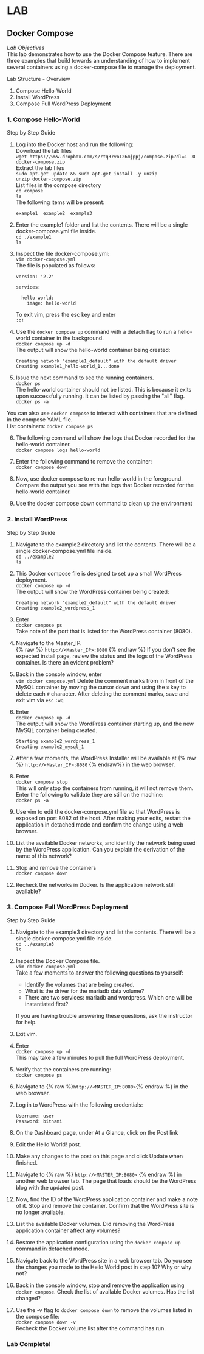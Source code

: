 # LAB
## Docker Compose
*Lab Objectives*  
This lab demonstrates how to use the Docker Compose feature. There are three examples that build towards an understanding of how to implement several containers using a docker-compose file to manage the deployment.  

Lab Structure - Overview
1.	Compose Hello-World
2.	Install WordPress
3.	Compose Full WordPress Deployment
 

### 1. Compose Hello-World
Step by Step Guide
1.	Log into the Docker host and run the following:  
Download the lab files   
`wget https://www.dropbox.com/s/rtq37vo126mjppj/compose.zip?dl=1 -O docker-compose.zip`  
Extract the lab files   
`sudo apt-get update && sudo apt-get install -y unzip`  
`unzip docker-compose.zip`   
List files in the compose directory  
`cd compose`  
`ls`  
The following items will be present:    
    ```
    example1  example2  example3
    ```

2.	Enter the example1 folder and list the contents. There will be a single docker-compose.yml file inside.  
`cd ./example1`  
`ls`

3.	Inspect the file docker-compose.yml:  
`vim docker-compose.yml`  
The file is populated as follows:  
    ```
    version: '2.2'

    services:

      hello-world:
        image: hello-world
    ```
    To exit vim, press the esc key and enter  
    `:q!`

4.	Use the ``docker compose up`` command with a detach flag to run a hello-world container in the background.  
`docker compose up -d`  
The output will show the hello-world container being created:  
    ```
    Creating network "example1_default" with the default driver
    Creating example1_hello-world_1...done
    ```

5.	Issue the next command to see the running containers.  
`docker ps`  
The hello-world container should not be listed. This is because it exits upon successfully running. It can be listed by passing the "all" flag.  
`docker ps -a`

  You can also use `docker compose` to interact with containers that are defined in the compose YAML file.  
  List containers: `docker compose ps`  

6.	The following command will show the logs that Docker recorded for the hello-world container.   
`docker compose logs hello-world`

7.	Enter the following command to remove the container:  
`docker compose down`

8.	Now, use docker compose to re-run hello-world in the foreground. Compare the output you see with the logs that Docker recorded for the hello-world container.

9.	Use the docker compose down command to clean up the environment

	
### 2. Install WordPress 
Step by Step Guide
1.	Navigate to the example2 directory and list the contents. There will be a single docker-compose.yml file inside.  
`cd ../example2`  
`ls` 

2.	This Docker compose file is designed to set up a small WordPress deployment.  
`docker compose up -d`  
The output will show the WordPress container being created:  
    ```
    Creating network "example2_default" with the default driver
    Creating example2_wordpress_1
    ```

3.	Enter  
`docker compose ps`  
Take note of the port that is listed for the WordPress container (8080).

4.	Navigate to the Master_IP.  
{% raw %}
`http://<Master_IP>:8080`
{% endraw %}
If you don't see the expected install page, review the status and the logs of the WordPress container. Is there an evident problem?  

5.	Back in the console window, enter  
`vim docker compose.yml`
Delete the comment marks from in front of the MySQL container by moving the cursor down and using the `x` key to delete each `#` character. After deleting the comment marks, save and exit vim via `esc` `:wq`

6.	Enter  
`docker compose up -d`  
The output will show the WordPress container starting up, and the new MySQL container being created.
    ```
    Starting example2_wordpress_1
    Creating example2_mysql_1
    ```

7.	After a few moments, the WordPress Installer will be available at {% raw %} `http://<Master_IP>:8080` {% endraw%}
in the web browser.

8.	Enter  
`docker compose stop`  
This will only stop the containers from running, it will not remove them. Enter the following to validate they are still on the machine:  
`docker ps -a`

9. 	Use vim to edit the docker-compose.yml file so that WordPress is exposed on port 8082 of the host. After making your edits, restart the application in detached mode and confirm the change using a web browser. 

10.	List the available Docker networks, and identify the network being used by the WordPress application. Can you explain the derivation of the name of this network?

11.	Stop and remove the containers  
`docker compose down`

12.	Recheck the networks in Docker. Is the application network still available?
	


### 3. Compose Full WordPress Deployment
Step by Step Guide
1.	Navigate to the example3 directory and list the contents. There will be a single docker-compose.yml file inside.  
`cd ../example3`  
`ls`

2.	Inspect the Docker Compose file.  
`vim docker-compose.yml`  
Take a few moments to answer the following questions to yourself:

    - Identify the volumes that are being created.
    - What is the driver for the mariadb data volume?
    - There are two services: mariadb and wordpress. Which one will be instantiated first?

    If you are having trouble answering these questions, ask the instructor for help.

3.	Exit vim.

4.	Enter  
`docker compose up -d`  
This may take a few minutes to pull the full WordPress deployment.

5.	Verify that the containers are running:  
`docker compose ps`

6.	Navigate to {% raw %}`http://<MASTER_IP:8080>`{% endraw %} in the web browser.  

7.	Log in to WordPress with the following credentials:  

    `Username: user`  
    `Password: bitnami`  

8.	On the Dashboard page, under At a Glance, click on the Post link

9.	Edit the Hello World! post.

10.	Make any changes to the post on this page and click Update when finished.

11.	Navigate to {% raw %} `http://<MASTER_IP:8080>` {% endraw %} in another web browser tab. The page that loads should be the WordPress blog with the updated post.

12.	Now, find the ID of the WordPress application container and make a note of it. Stop and remove the container. Confirm that the WordPress site is no longer available.

13.	List the available Docker volumes. Did removing the WordPress application container affect any volumes?

14.	Restore the application configuration using the ``docker compose up`` command in detached mode. 

15.	Navigate back to the WordPress site in a web browser tab. Do you see the changes you made to the Hello World post in step 10? Why or why not?

16.	Back in the console window, stop and remove the application using ``docker compose``. Check the list of available Docker volumes. Has the list changed?

17.	Use the -v flag to ``docker compose down`` to remove the volumes listed in the compose file:  
`docker compose down -v`  
Recheck the Docker volume list after the command has run.

### Lab Complete!
